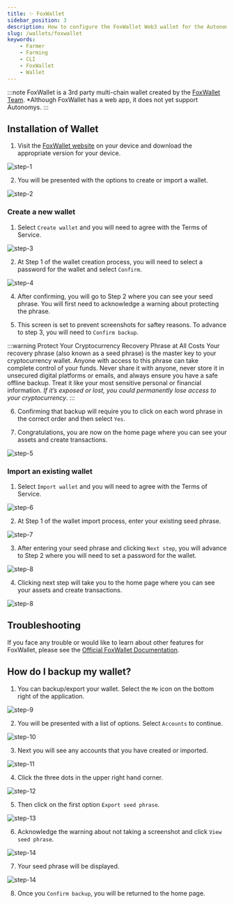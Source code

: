 ```yaml
---
title: ✨ FoxWallet
sidebar_position: 3
description: How to configure the FoxWallet Web3 wallet for the Autonomys Network
slug: /wallets/foxwallet
keywords:
    - Farmer
    - Farming
    - CLI
    - FoxWallet
    - Wallet
---
```


:::note
FoxWallet is a 3rd party multi-chain wallet created by the [FoxWallet Team](https://foxwallet.com/).
*Although FoxWallet has a web app, it does not yet support Autonomys.
:::

## Installation of Wallet

1. Visit the [FoxWallet website](https://foxwallet.com/) on your device and download the appropriate version for your device.

![step-1](/img/doc-imgs/foxwallet/FoxWallet-1.jpg)

2. You will be presented with the options to create or import a wallet.

![step-2](/img/doc-imgs/foxwallet/FoxWallet-3.jpg)

### Create a new wallet

1. Select `Create wallet` and you will need to agree with the Terms of Service.

![step-3](/img/doc-imgs/foxwallet/FoxWallet-2.jpg)

2. At Step 1 of the wallet creation process, you will need to select a password for the wallet and select `Confirm`.

![step-4](/img/doc-imgs/foxwallet/FoxWallet-4.jpg)

4. After confirming, you will go to Step 2 where you can see your seed phrase. You will first need to acknowledge a warning about protecting the phrase.

5. This screen is set to prevent screenshots for saftey reasons. To advance to step 3, you will need to `Confirm backup`.

:::warning Protect Your Cryptocurrency Recovery Phrase at All Costs
Your recovery phrase (also known as a seed phrase) is the master key to your cryptocurrency wallet. Anyone with access to this phrase can take complete control of your funds. Never share it with anyone, never store it in unsecured digital platforms or emails, and always ensure you have a safe offline backup. Treat it like your most sensitive personal or financial information. *If it’s exposed or lost, you could permanently lose access to your cryptocurrency*.
:::

6. Confirming that backup will require you to click on each word phrase in the correct order and then select `Yes`.

7. Congratulations, you are now on the home page where you can see your assets and create transactions.

![step-5](/img/doc-imgs/foxwallet/FoxWallet-5.jpg)

### Import an existing wallet

1. Select `Import wallet` and you will need to agree with the Terms of Service.

![step-6](/img/doc-imgs/foxwallet/FoxWallet-2.jpg)

2. At Step 1 of the wallet import process, enter your existing seed phrase.

![step-7](/img/doc-imgs/foxwallet/FoxWallet-6.jpg)

3. After entering your seed phrase and clicking `Next step`, you will advance to Step 2 where you will need to set a password for the wallet.

![step-8](/img/doc-imgs/foxwallet/FoxWallet-7.jpg)

4. Clicking next step will take you to the home page where you can see your assets and create transactions.

![step-8](/img/doc-imgs/foxwallet/FoxWallet-5.jpg)

## Troubleshooting

If you face any trouble or would like to learn about other features for FoxWallet, please see the [Official FoxWallet Documentation](https://hc.foxwallet.com/docs).

## How do I backup my wallet?

1. You can backup/export your wallet. Select the `Me` icon on the bottom right of the application.

![step-9](/img/doc-imgs/foxwallet/FoxWallet-8.png)

2. You will be presented with a list of options. Select `Accounts` to continue.

![step-10](/img/doc-imgs/foxwallet/FoxWallet-9.jpg)

3. Next you will see any accounts that you have created or imported.

![step-11](/img/doc-imgs/foxwallet/FoxWallet-10.png)

4. Click the three dots in the upper right hand corner.

![step-12](/img/doc-imgs/foxwallet/FoxWallet-11.png)

5. Then click on the first option `Export seed phrase`.

![step-13](/img/doc-imgs/foxwallet/FoxWallet-12.png)

6. Acknowledge the warning about not taking a screenshot and click `View seed phrase`.

![step-14](/img/doc-imgs/foxwallet/FoxWallet-13.png)

7. Your seed phrase will be displayed.

![step-14](/img/doc-imgs/foxwallet/FoxWallet-14.jpg)

8. Once you `Confirm backup`, you will be returned to the home page.
